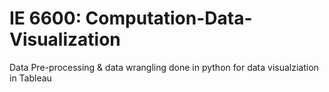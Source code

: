 # IE 6600: Computation-Data-Visualization
Data Pre-processing &amp; data wrangling done in python for data  visualziation in Tableau
